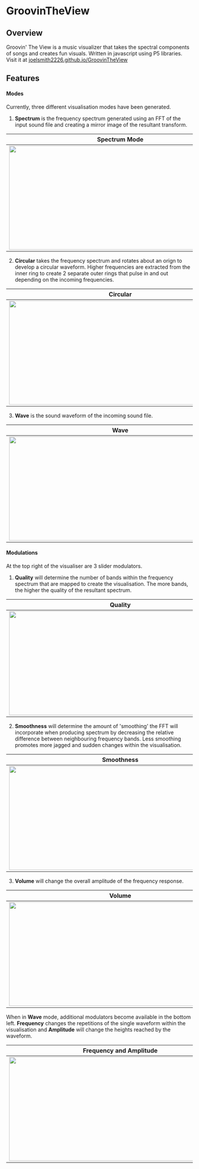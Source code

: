 # GroovinTheView

## Overview
Groovin' The View is a music visualizer that takes the spectral components of songs and creates fun visuals. Written in javascript using P5 libraries.
Visit it at [joelsmith2226.github.io/GroovinTheView](https://joelsmith2226.github.io/GroovinTheView)

## Features
#### Modes
Currently, three different visualisation modes have been generated. 

1. **Spectrum** is the frequency spectrum generated using an FFT of the input sound file and creating a mirror image of the resultant transform. 

|**Spectrum Mode**           |
| :---: |
|<img src="https://github.com/joelsmith2226/GroovinTheView/blob/master/assets/gifs/spectrum1.gif" width="600" height="280">|

2. **Circular** takes the frequency spectrum and rotates about an orign to develop a circular waveform. Higher frequencies are extracted from the inner ring to create 2 separate outer rings that pulse in and out depending on the incoming frequencies. 

|**Circular**                |
| :---: |
|<img src="https://github.com/joelsmith2226/GroovinTheView/blob/master/assets/gifs/circle1.gif" width="600" height="280">|

3. **Wave** is the sound waveform of the incoming sound file.

|**Wave**                     |
| :---: |
|<img src="https://github.com/joelsmith2226/GroovinTheView/blob/master/assets/gifs/wave1.gif" width="600" height="280">|

#### Modulations
At the top right of the visualiser are 3 slider modulators.

1. **Quality** will determine the number of bands within the frequency spectrum that are mapped to create the visualisation. The more bands, the higher the quality of the resultant spectrum.

|**Quality**           |
| :---: |
|<img src="https://github.com/joelsmith2226/GroovinTheView/blob/master/assets/gifs/spectrum2_quality.gif" width="600" height="280">|

2. **Smoothness** will determine the amount of 'smoothing' the FFT will incorporate when producing spectrum by decreasing the relative difference between neighbouring frequency bands. Less smoothing promotes more jagged and sudden changes within the visualisation.

|**Smoothness**                |
| :---: |
|<img src="https://github.com/joelsmith2226/GroovinTheView/blob/master/assets/gifs/spectrum3_smooth.gif" width="600" height="280">|

3. **Volume** will change the overall amplitude of the frequency response.

|**Volume**                     |
| :---: |
|<img src="https://github.com/joelsmith2226/GroovinTheView/blob/master/assets/gifs/spectrum4_volume.gif" width="600" height="280">|

When in **Wave** mode, additional modulators become available in the bottom left.
**Frequency** changes the repetitions of the single waveform within the visualisation and **Amplitude** will change the heights reached by the waveform.

|**Frequency and Amplitude**                     |
| :---: |
|<img src="https://github.com/joelsmith2226/GroovinTheView/blob/master/assets/gifs/wave1.gif" width="600" height="280">|
